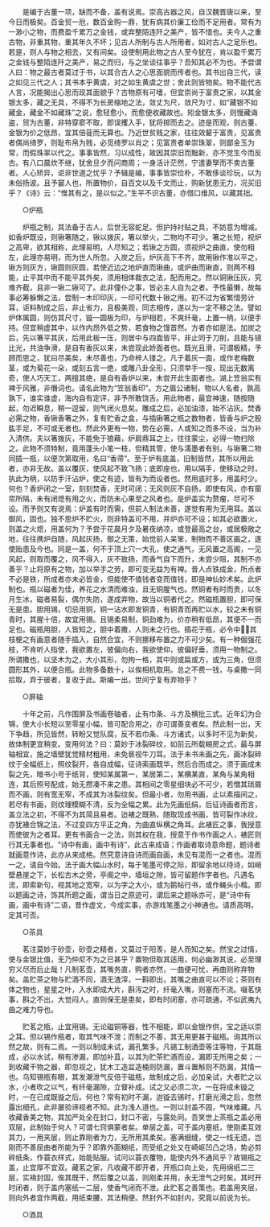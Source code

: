 <!-- { "loadSidebar": true } -->
　　是编于古董一项，缺而不备，盖有说焉。崇高古器之风，自汉魏晋唐以来，至今日而极矣。百金贸一卮，数百金购一鼎，犹有病其价廉工俭而不足用者。常有为一渺小之物，而费盈千累万之金钱，或弃整陌连阡之美产，皆不惜也。夫今人之重古物，非重其物，重其年久不坏；见古人所制与古人所用者，如对古人之足乐也。若是，则人与物之相去，又有间矣。设使制用此物之古人至今犹在，肯以盈千累万之金钱与整陌连阡之美产，易之而归，与之坐谈往事乎？吾知其必不为也。予尝谓人曰：物之最古者莫过于书，以其合古人之心思面貌而传者也。其书出自三代，读之如见三代之人；其书本乎黄虞，对之如生黄虞之世；舍此则皆物矣。物不能代古人言，况能揭出心思而现其面貌乎？古物原有可嗜，但宜崇尚于富贵之家，以其金银太多，藏之无具，不得不为长房缩地之法，敛丈为尺，敛尺为寸，如“藏银不如藏金，藏金不如藏珠”之说，愈轻愈小，而愈便收藏故也。矧金银太多，则慢藏诲盗，贸为古董，非特穿窬不取，即误攫入手，犹将掷而去之。迹是而观，则古董、金银为价之低昂，宜其倍蓰而无算也。乃近世贫贱之家，往往效颦于富贵，见富贵者偶尚绮罗，则耻布帛为贱，必觅绮罗以肖之；见富贵者单崇珠翠，则鄙金玉为常，而假珠翠以代之。事事皆然，习以成性，故因其崇旧而黜新，亦不觉生今而反古。有八口晨炊不继，犹舍旦夕而问商周；一身活计茫然，宁遣妻孥而不卖古董者。人心矫异，讵非世道之忧乎？予辑是编，事事皆崇俭朴，不敢侈谈珍玩，以为未俗扬波。且予窭人也，所置物价，自百文以及千文而止，购新犹患无力，况买旧乎？《诗》云：“惟其有之，是以似之。”生平不识古董，亦借口维风，以藏其拙。

　　○炉瓶

　　炉瓶之制，其法备于古人，后世无容蛇足。但护持衬贴之具，不妨意为增减。如香炉既设，则锹箸随之，锹以拨灰，箸以举火，二物均不可少。箸之长短，视炉之高卑，欲其相称，此理易明，人尽知之；若锹之方圆，须视炉之曲直，使勿相左，此理亦易明，而为世人所忽。入炭之后，炉灰高下不齐，故用锹作准以平之，锹方则灰方，锹圆则灰圆，若使近边之地炉直而锹曲，或炉曲而锹直，则两不相能，止平其中而不能平其外矣，须用相体裁衣之法，配而用之。然以铜锹压灰，究难齐截，且非一锹二锹可了。此非僮仆之事，皆必主人自为之者。予性最懒，故每事必筹躲懒之法，尝制一木印印灰，一印可代数十锹之用。初不过为省繁惜劳计耳，讵料制成之后，非止省力，且极美观，同志相传，遂以为一定不移之法。譬如炉体属圆，则仿其尺寸，镟一圆板为印，与炉相若，不爽纤毫，上置一柄，以便手持。但宜稍虚其中，以作内昂外低之势，若食物之馒首然。方者亦如是法。加炭之后，先以箸平其灰，后用此板一压，则居中与四面皆平，非止同于刀削，且能与镜比光，共油争滑，是自有香灰以来，未尝现此娇面者也。既光且滑，可谓极精，予顾而思之，犹曰尽美矣，未尽善也，乃命梓人镂之。凡于着灰一面，或作老梅数茎，或为菊花一朵，或刻五言一绝，或雕八卦全形，只须举手一按，现出无数离奇，使人巧天工，两擅其绝，是自有香炉以来，未尝开此生面者也。湖上笠翁实有裨于风雅，非僭词也。请名此物为“笠翁香印”。方之眉公诸制，物以人名者，孰高孰下，谁实谁虚，海内自有定评，非予所敢饶舌。用此物者，最宜神速，随按随起，勿迟瞬息，稍一逗留，则气闭火息矣。雕成之后，必加油漆，始不沾灰。焚香必需之物，香锹香箸之外，复有贮香之盒，与插锹箸之瓶之数物者，皆香与炉之股肱手足，不可或无者也。然此外更有一物，势在必需，人或知之而多不设，当为补入清供。夫以箸拨灰，不能免于狼藉，炉肩鼎耳之上，往往蒙尘，必得一物扫除之。此物不须特制，竟用蓬头小笔一枝，但精其管，使与濡墨者有别，与锹箸二物同插一瓶，以便次第取用，名曰“香帚”。至于炉有底盖，旧制皆然，其所以用此者，亦非无故。盖以覆灰，使风起不致飞扬；底即座也，用以隔手，使移动之时，执此为柄，以防手汗沾炉，使之有迹，皆有为而设者也。然用底时多，用盖时少。何也？香炉闭之一室，刻刻焚香，无时可闭；无风则灰不自扬，即使有风，亦有窗帘所隔，未有闭熄有用之火，而防未心果至之风者也。是炉盖实为赘瘤，尽可不设。而予则又有说焉：炉盖有时而需，但前人制法未善，遂觉有用为无用耳。盖以御风，固也。独不思炉不贮火，则非特盖可不用，并炉亦可不设；如其必欲置火，则盖之火熄，用盖何为？予尝于花晨月夕及暑夜纳凉，或登最高之台，或居极敞之地，往往携炉自随，风起灰扬，御之无策，始觉前人呆笨，制物而不善区画之，遂使贻患及今也。同是一盖，何不于顶上穴一大孔，使之通气，无风置之高阁，一见风起，则取而覆之，风不得入，灰不致扬，而香气自下而升，未尝少阻，其制不亦善乎？止将原有之物，加以举手之劳，即可变无益为有裨。昔人点铁成金，所点者不必是铁，所成者亦未必皆金，但能使不值钱者变而值钱，即是神仙妙术矣。此炉制也。瓶以磁者为佳，养花之水清而难浊，且无铜腥气也。然铜者有时而贵，以冬月生冰，磁者易裂，偶尔失防，遂成弃物，故当以铜者代之。然磁瓶置胆，即可保无是患。胆用锡，切忌用铜，铜一沾水即发铜青，有铜青而再贮以水，较之未有铜青时，其腥十倍，故宜用锡。且锡柔易制，铜劲难为，价亦稍有低昂，其便不一而足也。磁瓶用胆，人皆知之，胆中着撒，人则未之行也。插花于瓶，必令中，其枝梗之有画意者随手插入，自然合宜，不则挪移布置之力不可少矣。有一种倔强花枝，不肯听人指使，我欲置左，彼偏向右，我欲使仰，彼偏好垂，须用一物制之。所谓撒也，以坚木为之，大小其形，勿拘一格，其中则或扁或方，或为三角，但须圆形其外，以便合瓶。此物多备数十，以俟相机取用。总之不费一钱，与桌撒一同拾取，弃于彼者，复收于此。斯编一出，世间宁复有弃物乎？

　　○屏轴

　　十年之前，凡作围屏及书画卷轴者，止有巾条、斗方及横批三式。近年幻为合锦，使大小长短以至零星小幅，皆可配合用之，亦可谓善变者矣。然此制一出，天下争趋，所见皆然，转盼又觉队腐，反不若巾条、斗方诸式，以多时不见为新矣，故体制更宜稍变。变用何法？曰：莫妙于冰裂碎纹，如前云所载糊房之式，最与屏轴相宜，施之墙壁犹觉精材粗用，未免亵视牛刀耳。法于未书未画之先，画冰裂碎纹于全幅纸上，照纹裂开，各自成幅，征诗索画既华，然后合而成之。须于画成未裂之先，暗书小号于纸背，使知某属第一，某居第二，某横某直，某角与某角相连，其后照号配成，始无攒凑不来之患。其相间之零星细块必不可少，若憎其琐屑而不画，则有宽无窄，不成其为冰裂纹矣。但最小者，勿用书画，止以素描间之，若尽有书画，则纹理模糊不清，反为全幅之累。此为先画纸绢，后征诗画者而言，盖立法之初，不得不为其简且易者。迨裱之既熟，随取现成书画，皆可裂作冰纹，亦犹裱合锦之法，不过变四方平正之角，为曲直纵横之角耳。此裱匠之事，我授意而使彼为之者耳。更有书画合一之法，则其权在我，授意于作书作画之人，裱匠则行其无事者也。“诗中有画，画中有诗”，此古来成语；作画者取诗意命题，题诗者就画意作诗，此亦从来成格。然究意诗自诗而画自画，未见有混而一之者也。混而一之，请自今始。法于画大幅山水时，每于笔墨可停之际，即留余地以待诗，如峭壁悬崖之下，长松古木之旁，亭阁之中，墙垣之隙，皆可留题作字者也。凡遇名流，即索新句，视其地之宽窄，以为字之大小，或为鹅帖行书，或作蝇头小楷。即以题画之诗，饰其所题之画，谓当日之原迹可，谓后来之题咏亦可，是“诗中有画，画中有诗”二语，昔作虚文，今成实事，亦游戏笔墨之小神通也。请质高明，定其可否。

　　○茶具

　　茗注莫妙于砂壶，砂壶之精者，又莫过于阳羡，是人而知之矣。然宝之过情，使与金银比值，无乃仲尼不为之已甚乎？置物但取其适用，何必幽渺其说，必至理穷义尽而后止哉！凡制茗壶，其嘴务直，购者亦然，一曲便可忧，再曲则称弃物矣。盖贮茶之物与贮酒不同，酒无渣滓，一斟即出，其嘴之曲直可以不论；茶则有体之物也，星星之叶，入水即成大片，斟泻之时，纤毫入嘴，则塞而不流。啜茗快事，斟之不出，大觉闷人。直则保无是患矣，即有时闭塞，亦可疏通，不似武夷九曲之难力导也。

　　贮茗之瓶，止宜用锡。无论磁铜等器，性不相能，即以金银作供，宝之适以崇之耳。但以锡作瓶者，取其气味不泄；而制之不善，其无用更甚于磁瓶。询其所以然之故，则有二焉。一则以制成未试，漏孔繁多。凡锡工制酒壶等注等物，于其既成，必以水试，稍有渗漏，即加补苴，以其为贮茶贮酒而设，漏即无所用之矣；一到收藏干物之器，即忽视之，犹木工造盆造桶则防漏，置斗置斛则不防漏，其情一也。乌知锡瓶有眼，其发潮泄气反倍于磁瓶，故制成之后，必加亲试，大者贮之以水，小者吹之以气，有纤毫漏隙，立督补成。试之又必须二次，一在将成未镟之时，一在已成既镟之后。何也？常有初时不漏，迨镟去锡时，打磨光滑之后，忽然露出细孔，此非屡验谛视者不知。此为浅人道也。一则以封盖不固，气味难藏。凡收藏香美之物，其加严处全在封口，封口不密，与露处同。吾笑世上茶瓶之盖必用双层，此制始于何人？可谓七窍俱蒙者矣。单层之盖，可于盖内塞纸，使刚柔互效其力，一用夹层，则止靠刚者为力，无所用其柔矣。塞满细缝，使之一线无遗，岂刚而不善屈曲者所能为乎？即靠外面糊纸，而受纸之处又在崎岖凹凸之场，势必剪碎纸条，作蓑衣样式，始能贴服。试问以蓑衣覆物，能使内外不通风乎？故锡瓶之盖，止宜厚不宜双。藏茗之家，凡收藏不即开者，开瓶口向上处，先用绵纸二三层，实褙封固，俟其既干，然后覆之以盖，则刚柔并用，永无泄气之时矣。其时开时闭者，则于盖内塞纸一二层，使香气闭而不泄。此贮茗之善策也。若盖用夹层，则向外者宜作两截，用纸束腰，其法稍便。然封外不如封内，究竟以前说为长。

　　○酒具

